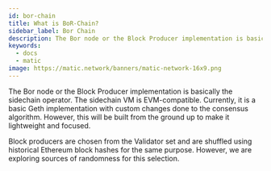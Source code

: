 ```yaml
---
id: bor-chain
title: What is BoR-Chain?
sidebar_label: Bor Chain
description: The Bor node or the Block Producer implementation is basically the sidechain operator. The sidechain VM is EVM-compatible.
keywords:
  - docs
  - matic
image: https://matic.network/banners/matic-network-16x9.png
---
```


The Bor node or the Block Producer implementation is basically the sidechain operator. The sidechain VM is EVM-compatible. Currently, it is a basic Geth implementation with custom changes done to the consensus algorithm. However, this will be built from the ground up to make it lightweight and focused.

Block producers are chosen from the Validator set and are shuffled using historical Ethereum block hashes for the same purpose. However, we are exploring sources of randomness for this selection.